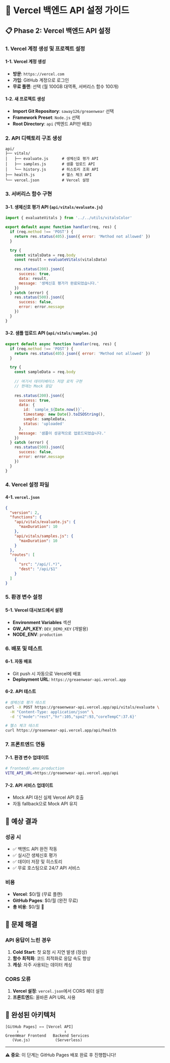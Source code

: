 # 🚀 Vercel 백엔드 API 설정 가이드

## 📋 **Phase 2: Vercel 백엔드 API 설정**

### **1. Vercel 계정 생성 및 프로젝트 설정**

#### **1-1. Vercel 계정 생성**
- **방문**: `https://vercel.com`
- **가입**: GitHub 계정으로 로그인
- **무료 플랜**: 선택 (월 100GB 대역폭, 서버리스 함수 100개)

#### **1-2. 새 프로젝트 생성**
- **Import Git Repository**: `saway126/greaenwear` 선택
- **Framework Preset**: `Node.js` 선택
- **Root Directory**: `api` (백엔드 API만 배포)

### **2. API 디렉토리 구조 생성**

```
api/
├── vitals/
│   ├── evaluate.js      # 생체신호 평가 API
│   ├── samples.js       # 샘플 업로드 API
│   └── history.js       # 히스토리 조회 API
├── health.js            # 헬스 체크 API
└── vercel.json          # Vercel 설정
```

### **3. 서버리스 함수 구현**

#### **3-1. 생체신호 평가 API (`api/vitals/evaluate.js`)**
```javascript
import { evaluateVitals } from '../../utils/vitalsColor'

export default async function handler(req, res) {
  if (req.method !== 'POST') {
    return res.status(405).json({ error: 'Method not allowed' })
  }

  try {
    const vitalsData = req.body
    const result = evaluateVitals(vitalsData)
    
    res.status(200).json({
      success: true,
      data: result,
      message: '생체신호 평가가 완료되었습니다.'
    })
  } catch (error) {
    res.status(500).json({
      success: false,
      error: error.message
    })
  }
}
```

#### **3-2. 샘플 업로드 API (`api/vitals/samples.js`)**
```javascript
export default async function handler(req, res) {
  if (req.method !== 'POST') {
    return res.status(405).json({ error: 'Method not allowed' })
  }

  try {
    const sampleData = req.body
    
    // 여기서 데이터베이스 저장 로직 구현
    // 현재는 Mock 응답
    
    res.status(200).json({
      success: true,
      data: {
        id: `sample_${Date.now()}`,
        timestamp: new Date().toISOString(),
        sample: sampleData,
        status: 'uploaded'
      },
      message: '샘플이 성공적으로 업로드되었습니다.'
    })
  } catch (error) {
    res.status(500).json({
      success: false,
      error: error.message
    })
  }
}
```

### **4. Vercel 설정 파일**

#### **4-1. `vercel.json`**
```json
{
  "version": 2,
  "functions": {
    "api/vitals/evaluate.js": {
      "maxDuration": 10
    },
    "api/vitals/samples.js": {
      "maxDuration": 10
    }
  },
  "routes": [
    {
      "src": "/api/(.*)",
      "dest": "/api/$1"
    }
  ]
}
```

### **5. 환경 변수 설정**

#### **5-1. Vercel 대시보드에서 설정**
- **Environment Variables** 섹션
- **GW_API_KEY**: `DEV_DEMO_KEY` (개발용)
- **NODE_ENV**: `production`

### **6. 배포 및 테스트**

#### **6-1. 자동 배포**
- Git push 시 자동으로 Vercel에 배포
- **Deployment URL**: `https://greaenwear-api.vercel.app`

#### **6-2. API 테스트**
```bash
# 생체신호 평가 테스트
curl -X POST https://greaenwear-api.vercel.app/api/vitals/evaluate \
  -H "Content-Type: application/json" \
  -d '{"mode":"rest","hr":105,"spo2":93,"coreTempC":37.6}'

# 헬스 체크 테스트
curl https://greaenwear-api.vercel.app/api/health
```

### **7. 프론트엔드 연동**

#### **7-1. 환경 변수 업데이트**
```bash
# frontend/.env.production
VITE_API_URL=https://greaenwear-api.vercel.app/api
```

#### **7-2. API 서비스 업데이트**
- Mock API 대신 실제 Vercel API 호출
- 자동 fallback으로 Mock API 유지

## 🎯 **예상 결과**

### **성공 시**
- ✅ 백엔드 API 완전 작동
- ✅ 실시간 생체신호 평가
- ✅ 데이터 저장 및 히스토리
- ✅ 무료 호스팅으로 24/7 API 서비스

### **비용**
- **Vercel**: $0/월 (무료 플랜)
- **GitHub Pages**: $0/월 (완전 무료)
- **총 비용**: $0/월 🎉

## 🔧 **문제 해결**

### **API 응답이 느린 경우**
1. **Cold Start**: 첫 요청 시 지연 발생 (정상)
2. **함수 최적화**: 코드 최적화로 응답 속도 향상
3. **캐싱**: 자주 사용되는 데이터 캐싱

### **CORS 오류**
1. **Vercel 설정**: `vercel.json`에서 CORS 헤더 설정
2. **프론트엔드**: 올바른 API URL 사용

## 🎉 **완성된 아키텍처**

```
[GitHub Pages] ←→ [Vercel API]
     ↓                    ↓
GreenWear Frontend   Backend Services
   (Vue.js)           (Serverless)
```

---

**⚠️ 중요**: 이 단계는 GitHub Pages 배포 완료 후 진행합니다!
